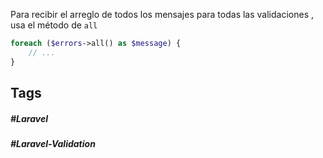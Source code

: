 Para recibir el arreglo de todos los mensajes para todas las validaciones , usa el método de `all`

```php
foreach ($errors->all() as $message) {
    // ...
}
```
## Tags

##### #Laravel
##### #Laravel-Validation